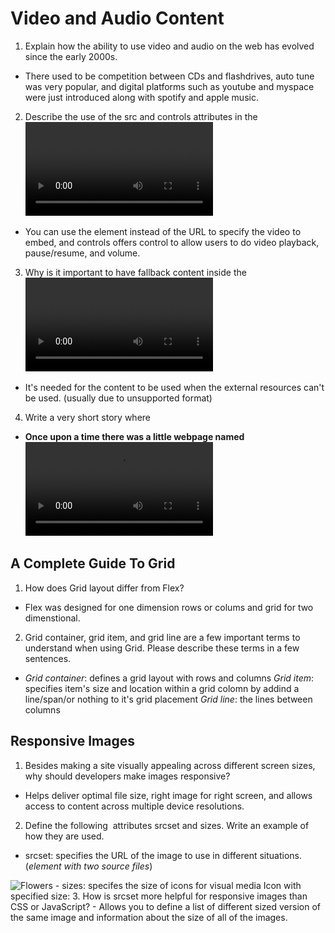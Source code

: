 # Video and Audio Content
1. Explain how the ability to use video and audio on the web has evolved since the early 2000s.
  - There used to be competition between CDs and flashdrives, auto tune was very popular, and digital platforms such as youtube and myspace were just introduced along with spotify and apple music. 
2. Describe the use of the src and controls attributes in the <video> element.
  - You can use the <source> element instead of the URL to specify the video to embed, and controls offers control to allow users to do video playback, pause/resume, and volume. 
3. Why is it important to have fallback content inside the <video> element?
  - It's needed for the content to be used when the external resources can't be used. (usually due to unsupported format)
4. Write a very short story where <audio> and <video> are characters.
  - **Once upon a time there was a little webpage named <video> and her whole life she lived on a sate of mute. She yearned to hear the sounds of the beautifly clicking birds of a mouse, or to be able to enjoy the laughs some of her family shared over TikTok videos. She would try and try and try but still nothing, until she was granted a wish from the <source> fairy. She wsihed to be able to hear in exchange for her ability to dance, and by the morning she had a new friend on her ears called <audio> that would be apart of her for life.**


## A Complete Guide To Grid
1. How does Grid layout differ from Flex?
  - Flex was designed for one dimension rows or colums and grid for two dimenstional. 
2. Grid container, grid item, and grid line are a few important terms to understand when using Grid. Please describe these terms in a few sentences.
  - *Grid container*: defines a grid layout with rows and columns
    *Grid item*: specifies item's size and location within a grid colomn by addind a line/span/or nothing to it's grid placement
    *Grid line*: the lines between columns 
## Responsive Images
1. Besides making a site visually appealing across different screen sizes, why should developers make images responsive?
  - Helps deliver optimal file size, right image for right screen, and allows access to content across multiple device resolutions.
2. Define the following <img> attributes srcset and sizes. Write an example of how they are used.
  - srcset: specifies the URL of the image to use in different situations. 
    <picture> (*element with two source files*)
  <source media="(min-width:650px)" srcset="img_pink_flowers.jpg">
  <source media="(min-width:465px)" srcset="img_white_flower.jpg">
  <img src="img_orange_flowers.jpg" alt="Flowers" style="width:auto;">
</picture>
    - sizes: specifes the size of icons for visual media
    Icon with specified size: <link rel="icon" href="demo_icon.gif" type="image/gif" sizes="16x16">
3. How is srcset more helpful for responsive images than CSS or JavaScript?
  - Allows you to define a list of different sized version of the same image and information about the size of all of the images.